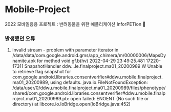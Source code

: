 # Mobile-Project
2022 모바일응용 프로젝트 : 반려동물을 위한 애플리케이션 InforPETion 🐾

### 발생했던 오류
1. invalid stream - problem with parameter iterator in /data/data/com.google.android.gms/app_chimera/m/00000006/MapsDynamite.apk for method void gf.b(hv)
2022-04-29 23:49:25.481 17220-17311 SnapshotHandler         ddw...le.finalproject.ma01_20200989  W  Unable to retrieve flag snapshot for com.google.android.libraries.consentverifier#ddwu.mobile.finalproject.ma01_20200989, using defaults.
                                                                                                    java.io.FileNotFoundException: /data/user/0/ddwu.mobile.finalproject.ma01_20200989/files/phenotype/shared/com.google.android.libraries.consentverifier#ddwu.mobile.finalproject.ma01_20200989.pb: open failed: ENOENT (No such file or directory)
                                                                                                    	at libcore.io.IoBridge.open(IoBridge.java:452)
